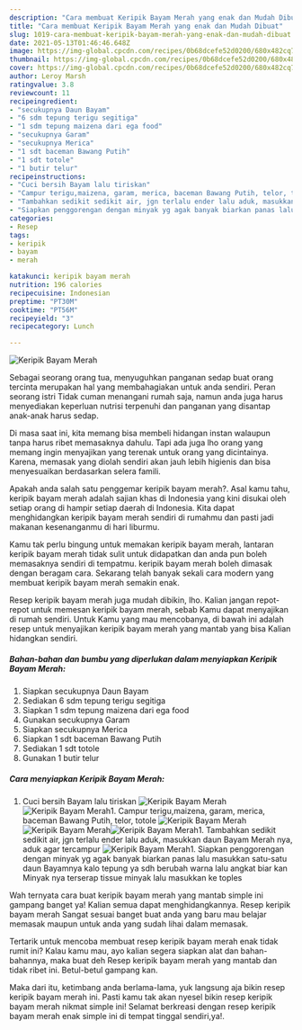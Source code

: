 ```yaml
---
description: "Cara membuat Keripik Bayam Merah yang enak dan Mudah Dibuat"
title: "Cara membuat Keripik Bayam Merah yang enak dan Mudah Dibuat"
slug: 1019-cara-membuat-keripik-bayam-merah-yang-enak-dan-mudah-dibuat
date: 2021-05-13T01:46:46.648Z
image: https://img-global.cpcdn.com/recipes/0b68dcefe52d0200/680x482cq70/keripik-bayam-merah-foto-resep-utama.jpg
thumbnail: https://img-global.cpcdn.com/recipes/0b68dcefe52d0200/680x482cq70/keripik-bayam-merah-foto-resep-utama.jpg
cover: https://img-global.cpcdn.com/recipes/0b68dcefe52d0200/680x482cq70/keripik-bayam-merah-foto-resep-utama.jpg
author: Leroy Marsh
ratingvalue: 3.8
reviewcount: 11
recipeingredient:
- "secukupnya Daun Bayam"
- "6 sdm tepung terigu segitiga"
- "1 sdm tepung maizena dari ega food"
- "secukupnya Garam"
- "secukupnya Merica"
- "1 sdt baceman Bawang Putih"
- "1 sdt totole"
- "1 butir telur"
recipeinstructions:
- "Cuci bersih Bayam lalu tiriskan"
- "Campur terigu,maizena, garam, merica, baceman Bawang Putih, telor, totole"
- "Tambahkan sedikit sedikit air, jgn terlalu ender lalu aduk, masukkan daun Bayam Merah nya, aduk agar tercampur"
- "Siapkan penggorengan dengan minyak yg agak banyak biarkan panas lalu masukkan satu-satu daun Bayamnya kalo tepung ya sdh berubah warna lalu angkat biar kan Minyak nya terserap tissue minyak lalu masukkan ke toples"
categories:
- Resep
tags:
- keripik
- bayam
- merah

katakunci: keripik bayam merah 
nutrition: 196 calories
recipecuisine: Indonesian
preptime: "PT30M"
cooktime: "PT56M"
recipeyield: "3"
recipecategory: Lunch

---
```



![Keripik Bayam Merah](https://img-global.cpcdn.com/recipes/0b68dcefe52d0200/680x482cq70/keripik-bayam-merah-foto-resep-utama.jpg)

Sebagai seorang orang tua, menyuguhkan panganan sedap buat orang tercinta merupakan hal yang membahagiakan untuk anda sendiri. Peran seorang istri Tidak cuman menangani rumah saja, namun anda juga harus menyediakan keperluan nutrisi terpenuhi dan panganan yang disantap anak-anak harus sedap.

Di masa  saat ini, kita memang bisa membeli hidangan instan walaupun tanpa harus ribet memasaknya dahulu. Tapi ada juga lho orang yang memang ingin menyajikan yang terenak untuk orang yang dicintainya. Karena, memasak yang diolah sendiri akan jauh lebih higienis dan bisa menyesuaikan berdasarkan selera famili. 



Apakah anda salah satu penggemar keripik bayam merah?. Asal kamu tahu, keripik bayam merah adalah sajian khas di Indonesia yang kini disukai oleh setiap orang di hampir setiap daerah di Indonesia. Kita dapat menghidangkan keripik bayam merah sendiri di rumahmu dan pasti jadi makanan kesenanganmu di hari liburmu.

Kamu tak perlu bingung untuk memakan keripik bayam merah, lantaran keripik bayam merah tidak sulit untuk didapatkan dan anda pun boleh memasaknya sendiri di tempatmu. keripik bayam merah boleh dimasak dengan beragam cara. Sekarang telah banyak sekali cara modern yang membuat keripik bayam merah semakin enak.

Resep keripik bayam merah juga mudah dibikin, lho. Kalian jangan repot-repot untuk memesan keripik bayam merah, sebab Kamu dapat menyajikan di rumah sendiri. Untuk Kamu yang mau mencobanya, di bawah ini adalah resep untuk menyajikan keripik bayam merah yang mantab yang bisa Kalian hidangkan sendiri.

<!--inarticleads1-->

##### Bahan-bahan dan bumbu yang diperlukan dalam menyiapkan Keripik Bayam Merah:

1. Siapkan secukupnya Daun Bayam
1. Sediakan 6 sdm tepung terigu segitiga
1. Siapkan 1 sdm tepung maizena dari ega food
1. Gunakan secukupnya Garam
1. Siapkan secukupnya Merica
1. Siapkan 1 sdt baceman Bawang Putih
1. Sediakan 1 sdt totole
1. Gunakan 1 butir telur




<!--inarticleads2-->

##### Cara menyiapkan Keripik Bayam Merah:

1. Cuci bersih Bayam lalu tiriskan
<img src="https://img-global.cpcdn.com/steps/10daa4ff85e58161/160x128cq70/keripik-bayam-merah-langkah-memasak-1-foto.jpg" alt="Keripik Bayam Merah"><img src="https://img-global.cpcdn.com/steps/dfb94b89890f409c/160x128cq70/keripik-bayam-merah-langkah-memasak-1-foto.jpg" alt="Keripik Bayam Merah">1. Campur terigu,maizena, garam, merica, baceman Bawang Putih, telor, totole
<img src="https://img-global.cpcdn.com/steps/75cf886e48d39f65/160x128cq70/keripik-bayam-merah-langkah-memasak-2-foto.jpg" alt="Keripik Bayam Merah"><img src="https://img-global.cpcdn.com/steps/7398b61c8525e7fe/160x128cq70/keripik-bayam-merah-langkah-memasak-2-foto.jpg" alt="Keripik Bayam Merah"><img src="https://img-global.cpcdn.com/steps/059d588d0f64a95b/160x128cq70/keripik-bayam-merah-langkah-memasak-2-foto.jpg" alt="Keripik Bayam Merah">1. Tambahkan sedikit sedikit air, jgn terlalu ender lalu aduk, masukkan daun Bayam Merah nya, aduk agar tercampur
<img src="https://img-global.cpcdn.com/steps/5255a689eb562b26/160x128cq70/keripik-bayam-merah-langkah-memasak-3-foto.jpg" alt="Keripik Bayam Merah">1. Siapkan penggorengan dengan minyak yg agak banyak biarkan panas lalu masukkan satu-satu daun Bayamnya kalo tepung ya sdh berubah warna lalu angkat biar kan Minyak nya terserap tissue minyak lalu masukkan ke toples




Wah ternyata cara buat keripik bayam merah yang mantab simple ini gampang banget ya! Kalian semua dapat menghidangkannya. Resep keripik bayam merah Sangat sesuai banget buat anda yang baru mau belajar memasak maupun untuk anda yang sudah lihai dalam memasak.

Tertarik untuk mencoba membuat resep keripik bayam merah enak tidak rumit ini? Kalau kamu mau, ayo kalian segera siapkan alat dan bahan-bahannya, maka buat deh Resep keripik bayam merah yang mantab dan tidak ribet ini. Betul-betul gampang kan. 

Maka dari itu, ketimbang anda berlama-lama, yuk langsung aja bikin resep keripik bayam merah ini. Pasti kamu tak akan nyesel bikin resep keripik bayam merah nikmat simple ini! Selamat berkreasi dengan resep keripik bayam merah enak simple ini di tempat tinggal sendiri,ya!.

